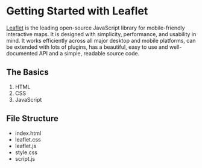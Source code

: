 # Getting Started with Leaflet
[Leaflet](http://leafletjs.com/reference.html) is the leading open-source JavaScript library for mobile-friendly interactive maps. It is designed with simplicity, performance, and usability in mind. It works efficiently across all major desktop and mobile platforms, can be extended with lots of plugins, has a beautiful, easy to use and well-documented API and a simple, readable source code.

## The Basics
1. HTML
2. CSS
3. JavaScript

## File Structure
* index.html
* leaflet.css
* leaflet.js
* style.css
* script.js  

